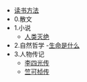 - [读书方法]()
- 0.散文 
- 1.小说
  - [人类灭绝](1_小说/人类灭绝.md)
- 2.自然哲学
  -[生命是什么](2_自然哲学/生命是什么.md)
- 3.人物传记
  - [李四光传](3_人物传记/李四光传.md)
  - [竺可桢传](3_人物传记/竺可桢传.md)


